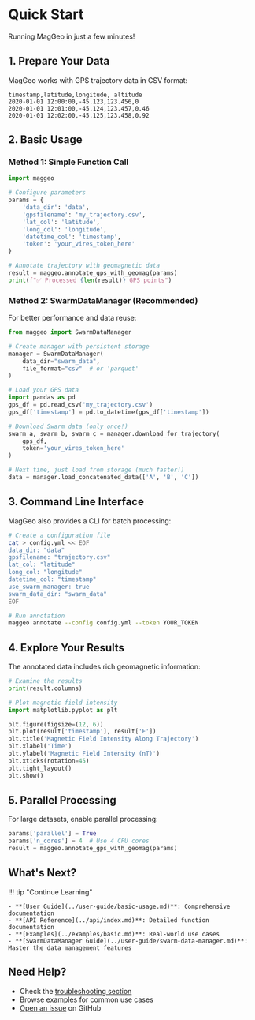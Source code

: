 # Quick Start

Running MagGeo in just a few minutes!

## 1. Prepare Your Data

MagGeo works with GPS trajectory data in CSV format:

```csv
timestamp,latitude,longitude, altitude
2020-01-01 12:00:00,-45.123,123.456,0
2020-01-01 12:01:00,-45.124,123.457,0.46
2020-01-01 12:02:00,-45.125,123.458,0.92
```

## 2. Basic Usage

### Method 1: Simple Function Call

```python
import maggeo

# Configure parameters
params = {
    'data_dir': 'data',
    'gpsfilename': 'my_trajectory.csv',
    'lat_col': 'latitude',
    'long_col': 'longitude',
    'datetime_col': 'timestamp',
    'token': 'your_vires_token_here'
}

# Annotate trajectory with geomagnetic data
result = maggeo.annotate_gps_with_geomag(params)
print(f"✅ Processed {len(result)} GPS points")
```

### Method 2: SwarmDataManager (Recommended)

For better performance and data reuse:

```python
from maggeo import SwarmDataManager

# Create manager with persistent storage
manager = SwarmDataManager(
    data_dir="swarm_data",
    file_format="csv"  # or 'parquet'
)

# Load your GPS data
import pandas as pd
gps_df = pd.read_csv('my_trajectory.csv')
gps_df['timestamp'] = pd.to_datetime(gps_df['timestamp'])

# Download Swarm data (only once!)
swarm_a, swarm_b, swarm_c = manager.download_for_trajectory(
    gps_df, 
    token='your_vires_token_here'
)

# Next time, just load from storage (much faster!)
data = manager.load_concatenated_data(['A', 'B', 'C'])
```

## 3. Command Line Interface

MagGeo also provides a CLI for batch processing:

```bash
# Create a configuration file
cat > config.yml << EOF
data_dir: "data"
gpsfilename: "trajectory.csv"
lat_col: "latitude"
long_col: "longitude"
datetime_col: "timestamp"
use_swarm_manager: true
swarm_data_dir: "swarm_data"
EOF

# Run annotation
maggeo annotate --config config.yml --token YOUR_TOKEN
```

## 4. Explore Your Results

The annotated data includes rich geomagnetic information:

```python
# Examine the results
print(result.columns)

# Plot magnetic field intensity
import matplotlib.pyplot as plt

plt.figure(figsize=(12, 6))
plt.plot(result['timestamp'], result['F'])
plt.title('Magnetic Field Intensity Along Trajectory')
plt.xlabel('Time')
plt.ylabel('Magnetic Field Intensity (nT)')
plt.xticks(rotation=45)
plt.tight_layout()
plt.show()
```

## 5. Parallel Processing

For large datasets, enable parallel processing:

```python
params['parallel'] = True
params['n_cores'] = 4  # Use 4 CPU cores
result = maggeo.annotate_gps_with_geomag(params)
```

## What's Next?

!!! tip "Continue Learning"

    - **[User Guide](../user-guide/basic-usage.md)**: Comprehensive documentation
    - **[API Reference](../api/index.md)**: Detailed function documentation  
    - **[Examples](../examples/basic.md)**: Real-world use cases
    - **[SwarmDataManager Guide](../user-guide/swarm-data-manager.md)**: Master the data management features

## Need Help?

- Check the [troubleshooting section](installation.md#troubleshooting)
- Browse [examples](../examples/basic.md) for common use cases
- [Open an issue](https://github.com/fbenitez92/maggeo/issues) on GitHub